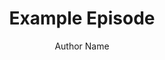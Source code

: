 ---
layout: episode
title: "Example Episode"
slug: "1"
explicit: false
author: "Author Name"
summary: "One sentence summary"
description: "Multiple sentence description"
has_image: true
duration: "0:00"
length: 123456
---